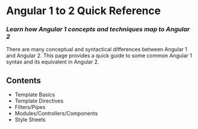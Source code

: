 # Angular 1 to 2 Quick Reference

### *Learn how Angular 1 concepts and techniques map to Angular 2*

There are many conceptual and syntactical differences between Angular 1 and Angular 2. This page provides a quick guide to some common Angular 1 syntax and its equivalent in Angular 2.

## Contents

* Template Basics
* Template Directives
* Filters/Pipes
* Modules/Controllers/Components
* Style Sheets
